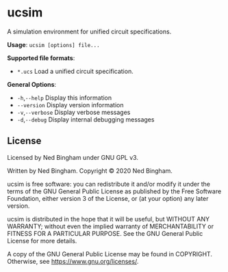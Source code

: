 # ucsim
A simulation environment for unified circuit specifications.

**Usage**: `ucsim [options] file...`

**Supported file formats**:
 - `*.ucs`           Load a unified circuit specification.

**General Options**:
 - `-h`,`--help`      Display this information
 -    `--version`   Display version information
 - `-v`,`--verbose`   Display verbose messages
 - `-d`,`--debug`     Display internal debugging messages

## License

Licensed by Ned Bingham under GNU GPL v3.

Written by Ned Bingham.
Copyright © 2020 Ned Bingham.

ucsim is free software: you can redistribute it and/or modify
it under the terms of the GNU General Public License as published by
the Free Software Foundation, either version 3 of the License, or
(at your option) any later version.

ucsim is distributed in the hope that it will be useful,
but WITHOUT ANY WARRANTY; without even the implied warranty of
MERCHANTABILITY or FITNESS FOR A PARTICULAR PURPOSE.  See the
GNU General Public License for more details.

A copy of the GNU General Public License may be found in COPYRIGHT.
Otherwise, see <https://www.gnu.org/licenses/>.

